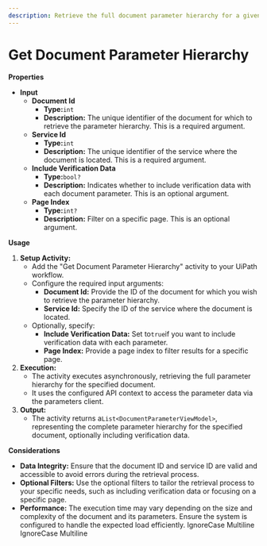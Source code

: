 ```yaml
---
description: Retrieve the full document parameter hierarchy for a given document.
---
```


# Get Document Parameter Hierarchy

**Properties**

* **Input**
  * **Document Id**
    * **Type:**`int`
    * **Description:** The unique identifier of the document for which to retrieve the parameter hierarchy. This is a required argument.
  * **Service Id**
    * **Type:**`int`
    * **Description:** The unique identifier of the service where the document is located. This is a required argument.
  * **Include Verification Data**
    * **Type:**`bool?`
    * **Description:** Indicates whether to include verification data with each document parameter. This is an optional argument.
  * **Page Index**
    * **Type:**`int?`
    * **Description:** Filter on a specific page. This is an optional argument.

**Usage**

1. **Setup Activity:**
   * Add the "Get Document Parameter Hierarchy" activity to your UiPath workflow.
   * Configure the required input arguments:
     * **Document Id:** Provide the ID of the document for which you wish to retrieve the parameter hierarchy.
     * **Service Id:** Specify the ID of the service where the document is located.
   * Optionally, specify:
     * **Include Verification Data:** Set to`true`if you want to include verification data with each parameter.
     * **Page Index:** Provide a page index to filter results for a specific page.
2. **Execution:**
   * The activity executes asynchronously, retrieving the full parameter hierarchy for the specified document.
   * It uses the configured API context to access the parameter data via the parameters client.
3. **Output:**
   * The activity returns a`List<DocumentParameterViewModel>`, representing the complete parameter hierarchy for the specified document, optionally including verification data.

**Considerations**

* **Data Integrity:** Ensure that the document ID and service ID are valid and accessible to avoid errors during the retrieval process.
* **Optional Filters:** Use the optional filters to tailor the retrieval process to your specific needs, such as including verification data or focusing on a specific page.
* **Performance:** The execution time may vary depending on the size and complexity of the document and its parameters. Ensure the system is configured to handle the expected load efficiently.
 IgnoreCase Multiline IgnoreCase Multiline
